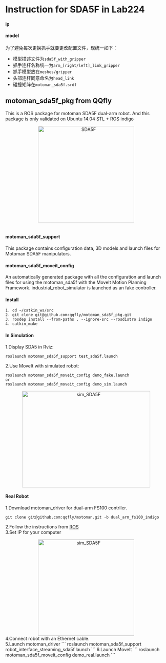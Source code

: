 # Instruction for SDA5F in Lab224

#### ip

#### model

为了避免每次更换抓手就要更改配置文件，现统一如下：
- 模型描述文件为`sda5f_with_gripper`
- 抓手连杆名称统一为`arm_[right/left]_link_gripper`
- 抓手模型放在`meshes/gripper`
- 头部连杆同意命名为`head_link`
- 碰撞矩阵在`motoman_sda5f.srdf`


## motoman_sda5f_pkg from QQfly
This is a ROS package for motoman SDA5F dual-arm robot. And this package is only validated on Ubuntu 14.04 STL + ROS indigo
<div  align="center">
    <img src="/motoman_sda5f_support/pic/SDA5F.jpg" width = "300" height = "300" alt="SDA5F" />
</div>
<br>

#### motoman_sda5f_support
This package contains configuration data, 3D models and launch files for Motoman SDA5F manipulators.

#### motoman_sda5f_moveit_config
An automatically generated package with all the configuration and launch files for using the motoman_sda5f with the MoveIt Motion Planning Framework. industrial_robot_simulator is launched as an fake controller.

#### Install

```
1. cd ~/catkin_ws/src
2. git clone git@github.com:qqfly/motoman_sda5f_pkg.git
3. rosdep install --from-paths . --ignore-src --rosdistro indigo
4. catkin_make
```

#### In Simulation
1.Display SDA5 in Rviz: <br>
```
roslaunch motoman_sda5f_support test_sda5f.launch
```

2.Use MoveIt with simulated robot:<br>
```
roslaunch motoman_sda5f_moveit_config demo_fake.launch
or
roslaunch motoman_sda5f_moveit_config demo_sim.launch 
```
<div  align="center">
    <img src="/motoman_sda5f_support/pic/rviz.png" width = "400" height = "300" alt="sim_SDA5F" />
</div>

#### Real Robot
1.Download motoman_driver for dual-arm FS100 contrller.
```
git clone git@github.com:qqfly/motoman.git -b dual_arm_fs100_indigo
```
2.Follow the instructions from [ROS](http://wiki.ros.org/motoman_driver/Tutorials/indigo/InstallServer)<br>
3.Set IP for your computer
<div  align="center">
    <img src="/motoman_sda5f_support/pic/IP_for_SDA.png" width = "300" height = "300" alt="sim_SDA5F" />
</div>
4.Connect robot with an Ethernet cable. <br>
5.Launch motoman_driver
```
roslaunch motoman_sda5f_support robot_interface_streaming_sda5f.launch
```
6.Launch MoveIt
```
roslaunch motoman_sda5f_moveit_config demo_real.launch
```




